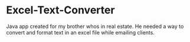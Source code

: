 # Excel-Text-Converter
Java app created for my brother whos in real estate.  He needed a way to convert and format text in an excel file while emailing clients. 
